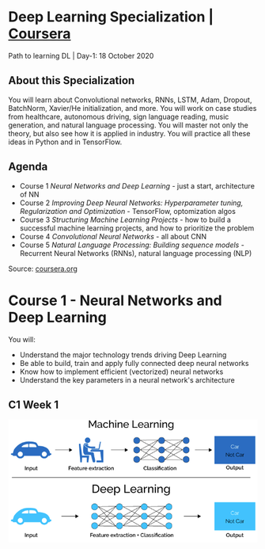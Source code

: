 # Deep Learning Specialization | [Coursera](https://www.coursera.org/specializations/deep-learning)
Path to learning DL | Day-1: 18 October 2020

## About this Specialization
You will learn about Convolutional networks, RNNs, LSTM, Adam, Dropout, BatchNorm, Xavier/He initialization, and more. You will work on case studies from healthcare, autonomous driving, sign language reading, music generation, and natural language processing. You will master not only the theory, but also see how it is applied in industry. You will practice all these ideas in Python and in TensorFlow. 

## Agenda
- Course 1 *Neural Networks and Deep Learning* - just a start, architecture of NN
- Course 2 *Improving Deep Neural Networks: Hyperparameter tuning, Regularization and Optimization* - TensorFlow, optomization algos
- Course 3 *Structuring Machine Learning Projects* - how to build a successful machine learning projects, and how to prioritize the problem
- Course 4 *Convolutional Neural Networks* - all about CNN
- Course 5 *Natural Language Processing: Building sequence models* - Recurrent Neural Networks (RNNs), natural language processing (NLP)

Source: [coursera.org](https://www.coursera.org/specializations/deep-learning)

# Course 1 - Neural Networks and Deep Learning
You will: 
- Understand the major technology trends driving Deep Learning
- Be able to build, train and apply fully connected deep neural networks 
- Know how to implement efficient (vectorized) neural networks 
- Understand the key parameters in a neural network's architecture 

## C1 Week 1
![MLvsDL](media/MLvsDL.png)
